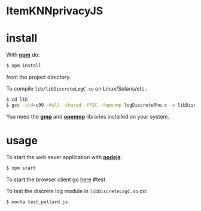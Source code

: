 ItemKNNprivacyJS
================

# install

With [**npm**](http://npmjs.org) do:
``` bash
$ npm install
```
from the project directory.

To compile `lib/libDiscreteLogC.so` on Linux/Solaris/etc.:
``` bash
$ cd lib
$ gcc -std=c99 -Wall -shared -fPIC -fopenmp logDiscreteRho.c -o libDiscreteLogC.so -lgmp -lcrypto -L/usr/local/lib
```

You need the [**gmp**](https://gmplib.org/) and [**openmp**](http://openmp.org/wp/) libraries installed on your system.

# usage

To start the web sever application with  [**nodejs**](http://nodejs.org/):
``` bash
$ npm start
```
To start the browser client go [here](http://localhost:3002/client.html)
#test 

To test the discrete log module in `libDiscreteLogC.so` do:
``` bash
$ mocha test_pollard.js
```
